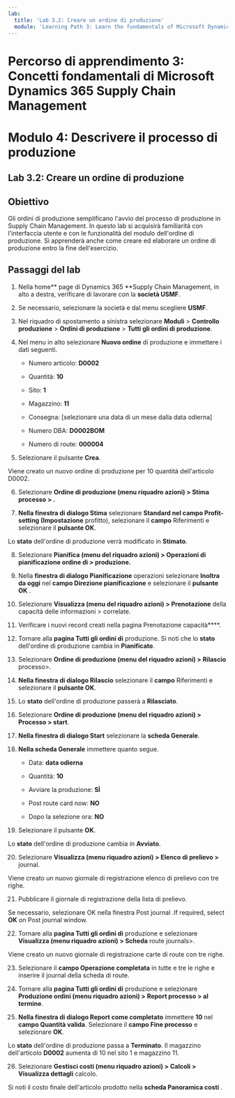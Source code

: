 ```yaml
---
lab:
  title: 'Lab 3.2: Creare un ordine di produzione'
  module: 'Learning Path 3: Learn the fundamentals of Microsoft Dynamics 365 Supply Chain Management'
---
```


# Percorso di apprendimento 3: Concetti fondamentali di Microsoft Dynamics 365 Supply Chain Management
# Modulo 4: Descrivere il processo di produzione

## Lab 3.2: Creare un ordine di produzione

## Obiettivo

Gli ordini di produzione semplificano l'avvio del processo di produzione in Supply Chain Management. In questo lab si acquisirà familiarità con l'interfaccia utente e con le funzionalità del modulo dell'ordine di produzione. Si apprenderà anche come creare ed elaborare un ordine di produzione entro la fine dell'esercizio.

## Passaggi del lab

1. Nella home** page di Dynamics 365 **Supply Chain Management, in alto a destra, verificare di lavorare con la **società USMF**.

2. Se necessario, selezionare la società e dal menu scegliere **USMF**.

3. Nel riquadro di spostamento a sinistra selezionare **Moduli** > **Controllo produzione** > **Ordini di produzione** > **Tutti gli ordini di produzione**.

4. Nel menu in alto selezionare **Nuovo ordine** di produzione e immettere i dati seguenti.

    - Numero articolo: **D0002**

    - Quantità: **10**

    - Sito: **1**

    - Magazzino: **11**

    - Consegna: [selezionare una data di un mese dalla data odierna]

    - Numero DBA: **D0002BOM**

    - Numero di route: **000004**

5. Selezionare il pulsante **Crea**.

Viene creato un nuovo ordine di produzione per 10 quantità dell'articolo D0002.

6. Selezionare **Ordine di produzione (menu riquadro azioni) &gt; Stima processo &gt; .**

7. **Nella finestra di dialogo Stima** selezionare **Standard nel **campo Profit-setting** (Impostazione** profitto), selezionare il **campo** Riferimenti e selezionare il **pulsante OK**.

Lo **stato** dell'ordine di produzione verrà modificato in **Stimato**.

8. Selezionare **Pianifica (menu del riquadro azioni) &gt; Operazioni di pianificazione ordine di &gt; produzione.**

9. Nella **finestra di dialogo Pianificazione** operazioni selezionare **Inoltra da oggi** nel **campo Direzione pianificazione** e selezionare il **pulsante OK** .

10. Selezionare **Visualizza (menu del riquadro azioni) &gt; Prenotazione** della capacità delle informazioni &gt; correlate.

11. Verificare i nuovi record creati nella pagina Prenotazione capacità****.

12. Tornare alla **pagina Tutti gli ordini di** produzione. Si noti che lo **stato** dell'ordine di produzione cambia in **Pianificato**.

13. Selezionare **Ordine di produzione (menu del riquadro azioni) &gt; Rilascio** processo&gt;.

14. **Nella finestra di dialogo Rilascio** selezionare il **campo** Riferimenti e selezionare il **pulsante OK**.

15. Lo **stato** dell'ordine di produzione passerà a **Rilasciato**.

16. Selezionare **Ordine di produzione (menu del riquadro azioni) &gt; Processo &gt; start**.

17. **Nella finestra di dialogo Start** selezionare la **scheda Generale**.

18. **Nella scheda Generale** immettere quanto segue.

    - Data: **data odierna**

    - Quantità: **10**

    - Avviare la produzione: **SÌ**

    - Post route card now: **NO**

    - Dopo la selezione ora: **NO**

19. Selezionare il pulsante **OK**.

Lo **stato** dell'ordine di produzione cambia in **Avviato**.

20. Selezionare **Visualizza (menu riquadro azioni) &gt; Elenco di prelievo &gt;** journal.

Viene creato un nuovo giornale di registrazione elenco di prelievo con tre righe.

21. Pubblicare il giornale di registrazione della lista di prelievo.

Se necessario, selezionare OK nella finestra Post journal .If required, select **OK**  on Post journal window.

22. Tornare alla **pagina Tutti gli ordini di** produzione e selezionare **Visualizza (menu riquadro azioni) &gt; Scheda** route journals&gt;.

Viene creato un nuovo giornale di registrazione carte di route con tre righe.

23. Selezionare il **campo Operazione completata** in tutte e tre le righe e inserire il journal della scheda di route.

24. Tornare alla **pagina Tutti gli ordini di** produzione e selezionare **Produzione ordini (menu riquadro azioni) &gt; Report processo &gt; al termine**.

25. **Nella finestra di dialogo Report come completato** immettere **10** nel **campo Quantità valida**. Selezionare il **campo Fine processo** e selezionare **OK**.

Lo **stato** dell'ordine di produzione passa a **Terminato**. Il magazzino dell'articolo **D0002** aumenta di 10 nel sito 1 e magazzino 11.

26. Selezionare **Gestisci costi (menu riquadro azioni) &gt; Calcoli &gt; Visualizza dettagli** calcolo.

Si noti il costo finale dell'articolo prodotto nella **scheda Panoramica costi** .

 
